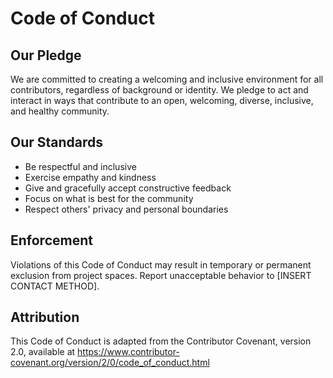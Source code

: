 # Code of Conduct

## Our Pledge

We are committed to creating a welcoming and inclusive environment for all contributors, regardless of background or identity. We pledge to act and interact in ways that contribute to an open, welcoming, diverse, inclusive, and healthy community.

## Our Standards

- Be respectful and inclusive
- Exercise empathy and kindness
- Give and gracefully accept constructive feedback
- Focus on what is best for the community
- Respect others' privacy and personal boundaries

## Enforcement

Violations of this Code of Conduct may result in temporary or permanent exclusion from project spaces. Report unacceptable behavior to [INSERT CONTACT METHOD].

## Attribution

This Code of Conduct is adapted from the Contributor Covenant, version 2.0, available at https://www.contributor-covenant.org/version/2/0/code_of_conduct.html
